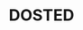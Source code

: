 ---
order: 3
type: 'project'
path: "/project/dosted"
slug: "dosted"
title: "DOSTED"
description: "is an app that believes in the power of everyone Doing One Small Thing Every Day to make the world a better place."
builtWith: "React, Node, Express, MongoDB, Heroku, Cloudinary, Google Maps API, ipstack API"
problem: "The news seems to be focused on reminding people about the world's problems. A lot of problems, many questions, and not a lot of solutions. Changing the world is a huge task. And like all other tasks, can be managed better when broken into smaller tasks. So let's do that!"
solution: "Gamify changing the world by Doing One Small Thing Every Day (DOSTED). Users are given a simple small task every day to complete. And it's basic math! The more users that do one small thing every day, the more exponential the change and therefore the better the world will be."
code: "The fun part of this app was creating the logic to handle 'streak' points, adding a point if a task was done within 24-48 hours, clearing points if a task was done after 48 hours, and doing nothing if a task was done before 24 hours. I also was able to use the ipStack API to calculate the users location, taking that information to generate a pin which I was then able to render on a map using Google Maps API to show where in the world people are DOSTING."
githubURL: "https://www.github.com/justlask/dosted"
liveURL: "http://dosted.herokuapp.com/"
image: "https://res.cloudinary.com/justlaskcloud/image/upload/v1582422556/MAIN/portfolio/dostedss_ct7qv9.png"
video: "https://www.youtube.com/embed/SzuZ4WUBA_E"
---